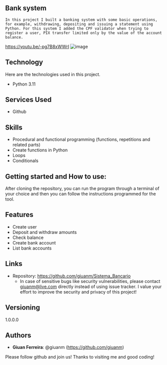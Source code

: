 ## Bank system
	In this project I built a banking system with some basic operations, for example, withdrawing, depositing and issuing a statement using Python. For this system I added the CPF validator when trying to register a user, PIX transfer limited only by the value of the account balance.

https://youtu.be/-pg7B8xWWrI
![image](https://github.com/giuanm/Sistema_Bancario/assets/76171709/6c71ff25-7024-44eb-b733-250fc8a40cdc)


## Technology 

Here are the technologies used in this project.

* Python 3.11

## Services Used

* Github

## Skills
* Procedural and functional programming (functions, repetitions and related parts)
* Create functions in Python
* Loops
* Conditionals

## Getting started and How to use:

After cloning the repository, you can run the program through a terminal of your choice and then you can follow the instructions programmed for the tool.

## Features
  - Create user
  - Deposit and withdraw amounts
  - Check balance
  - Create bank account
  - List bank accounts

## Links
  - Repository: https://github.com/giuanm/Sistema_Bancario
    - In case of sensitive bugs like security vulnerabilities, please contact
      giuanm@live.com directly instead of using issue tracker. 
      I value your effort to improve the security and privacy of this project!

  ## Versioning

  1.0.0.0


  ## Authors
  
  * **Giuan Ferreira**: @giuanm (https://github.com/giuanm)

  Please follow github and join us!
  Thanks to visiting me and good coding!
